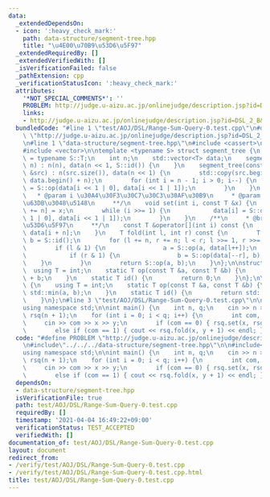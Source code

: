 ```yaml
---
data:
  _extendedDependsOn:
  - icon: ':heavy_check_mark:'
    path: data-structure/segment-tree.hpp
    title: "\u4E00\u70B9\u53D6\u5F97"
  _extendedRequiredBy: []
  _extendedVerifiedWith: []
  _isVerificationFailed: false
  _pathExtension: cpp
  _verificationStatusIcon: ':heavy_check_mark:'
  attributes:
    '*NOT_SPECIAL_COMMENTS*': ''
    PROBLEM: http://judge.u-aizu.ac.jp/onlinejudge/description.jsp?id=DSL_2_B&lang=ja
    links:
    - http://judge.u-aizu.ac.jp/onlinejudge/description.jsp?id=DSL_2_B&lang=ja
  bundledCode: "#line 1 \"test/AOJ/DSL/Range-Sum-Query-0.test.cpp\"\n#define PROBLEM\
    \ \"http://judge.u-aizu.ac.jp/onlinejudge/description.jsp?id=DSL_2_B&lang=ja\"\
    \n#line 1 \"data-structure/segment-tree.hpp\"\n#include <cassert>\n#include <limits>\n\
    #include <vector>\n\ntemplate <typename S> struct segment_tree {\n    using T\
    \ = typename S::T;\n    int n;\n    std::vector<T> data;\n    segment_tree(int\
    \ n) : n(n), data(n << 1, S::id()) {\n    }\n    segment_tree(const std::vector<T>\
    \ &src) : n(src.size()), data(n << 1) {\n        std::copy(src.begin(), src.end(),\
    \ data.begin() + n);\n        for (int i = n - 1; i > 0; i--) {\n            data[i]\
    \ = S::op(data[i << 1 | 0], data[i << 1 | 1]);\n        }\n    }\n    /**\n  \
    \   * @param i \u30A4\u30F3\u30C7\u30C3\u30AF\u30B9\n     * @param x \u7F6E\u304D\
    \u63DB\u3048\u5148\n     **/\n    void set(int i, const T &x) {\n        data[i\
    \ += n] = x;\n        while (i >>= 1) {\n            data[i] = S::op(data[i <<\
    \ 1 | 0], data[i << 1 | 1]);\n        }\n    }\n    /**\n     * @brief \u4E00\u70B9\
    \u53D6\u5F97\n     **/\n    const T &operator[](int i) const {\n        return\
    \ data[i + n];\n    }\n    T fold(int l, int r) const {\n        T a = S::id(),\
    \ b = S::id();\n        for (l += n, r += n; l < r; l >>= 1, r >>= 1) {\n    \
    \        if (l & 1) {\n                a = S::op(a, data[l++]);\n            }\n\
    \            if (r & 1) {\n                b = S::op(data[--r], b);\n        \
    \    }\n        }\n        return S::op(a, b);\n    }\n};\n\nstruct rsq {\n  \
    \  using T = int;\n    static T op(const T &a, const T &b) {\n        return a\
    \ + b;\n    }\n    static T id() {\n        return 0;\n    }\n};\n\nstruct rminq\
    \ {\n    using T = int;\n    static T op(const T &a, const T &b) {\n        return\
    \ std::min(a, b);\n    }\n    static T id() {\n        return std::numeric_limits<T>::max();\n\
    \    }\n};\n#line 3 \"test/AOJ/DSL/Range-Sum-Query-0.test.cpp\"\n\n#include<bits/stdc++.h>\n\
    using namespace std;\n\nint main() {\n    int n, q;\n    cin >> n >> q;\n    segment_tree<rsq>\
    \ rsq(n + 1);\n    for (int i = 0; i < q; i++) {\n        int com, x, y;\n   \
    \     cin >> com >> x >> y;\n        if (com == 0) { rsq.set(x, rsq[x] + y); }\n\
    \        else if (com == 1) { cout << rsq.fold(x, y + 1) << endl; }\n    }\n}\n"
  code: "#define PROBLEM \"http://judge.u-aizu.ac.jp/onlinejudge/description.jsp?id=DSL_2_B&lang=ja\"\
    \n#include\"../../../data-structure/segment-tree.hpp\"\n\n#include<bits/stdc++.h>\n\
    using namespace std;\n\nint main() {\n    int n, q;\n    cin >> n >> q;\n    segment_tree<rsq>\
    \ rsq(n + 1);\n    for (int i = 0; i < q; i++) {\n        int com, x, y;\n   \
    \     cin >> com >> x >> y;\n        if (com == 0) { rsq.set(x, rsq[x] + y); }\n\
    \        else if (com == 1) { cout << rsq.fold(x, y + 1) << endl; }\n    }\n}"
  dependsOn:
  - data-structure/segment-tree.hpp
  isVerificationFile: true
  path: test/AOJ/DSL/Range-Sum-Query-0.test.cpp
  requiredBy: []
  timestamp: '2021-04-04 16:49:22+09:00'
  verificationStatus: TEST_ACCEPTED
  verifiedWith: []
documentation_of: test/AOJ/DSL/Range-Sum-Query-0.test.cpp
layout: document
redirect_from:
- /verify/test/AOJ/DSL/Range-Sum-Query-0.test.cpp
- /verify/test/AOJ/DSL/Range-Sum-Query-0.test.cpp.html
title: test/AOJ/DSL/Range-Sum-Query-0.test.cpp
---
```

